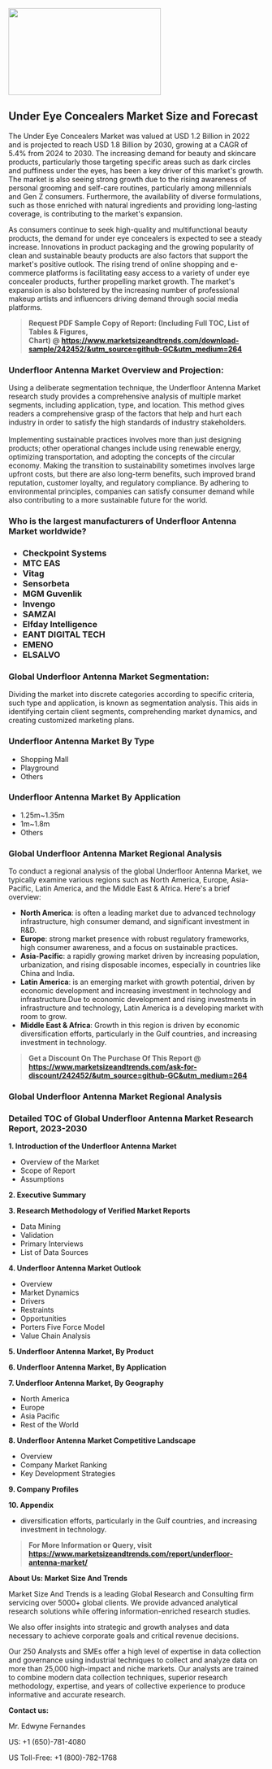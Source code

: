 <p><img class="alignnone size-medium wp-image-20088" src="https://ffe5etoiles.com/wp-content/uploads/2024/12/MST1-300x171.png" alt="" width="300" height="171" /></p><h2>Under Eye Concealers Market Size and Forecast</h2><p>The Under Eye Concealers Market was valued at USD 1.2 Billion in 2022 and is projected to reach USD 1.8 Billion by 2030, growing at a CAGR of 5.4% from 2024 to 2030. The increasing demand for beauty and skincare products, particularly those targeting specific areas such as dark circles and puffiness under the eyes, has been a key driver of this market's growth. The market is also seeing strong growth due to the rising awareness of personal grooming and self-care routines, particularly among millennials and Gen Z consumers. Furthermore, the availability of diverse formulations, such as those enriched with natural ingredients and providing long-lasting coverage, is contributing to the market's expansion.</p><p>As consumers continue to seek high-quality and multifunctional beauty products, the demand for under eye concealers is expected to see a steady increase. Innovations in product packaging and the growing popularity of clean and sustainable beauty products are also factors that support the market's positive outlook. The rising trend of online shopping and e-commerce platforms is facilitating easy access to a variety of under eye concealer products, further propelling market growth. The market's expansion is also bolstered by the increasing number of professional makeup artists and influencers driving demand through social media platforms.</p></p><blockquote id="" class=""><strong>Request PDF Sample Copy of Report: (Including Full TOC, List of Tables &amp; Figures, Chart)&nbsp;@&nbsp;<strong><a href="https://www.marketsizeandtrends.com/download-sample/242452/&utm_source=github-GC&utm_medium=264" target="_blank">https://www.marketsizeandtrends.com/download-sample/242452/&utm_source=github-GC&utm_medium=264</a></strong></strong></blockquote><h3 id="" class="">Underfloor Antenna Market&nbsp;Overview and Projection:</h3><p id="" class="">Using a deliberate segmentation technique, the Underfloor Antenna Market research study provides a comprehensive analysis of multiple market segments, including application, type, and location. This method gives readers a comprehensive grasp of the factors that help and hurt each industry in order to satisfy the high standards of industry stakeholders. <br /> <br />Implementing sustainable practices involves more than just designing products; other operational changes include using renewable energy, optimizing transportation, and adopting the concepts of the circular economy. Making the transition to sustainability sometimes involves large upfront costs, but there are also long-term benefits, such improved brand reputation, customer loyalty, and regulatory compliance. By adhering to environmental principles, companies can satisfy consumer demand while also contributing to a more sustainable future for the world.</p><h3 id="" class="">Who is the largest manufacturers of&nbsp;Underfloor Antenna Market worldwide?</h3><h3 class=""><p><ul><li>Checkpoint Systems </li><li> MTC EAS </li><li> Vitag </li><li> Sensorbeta </li><li> MGM Guvenlik </li><li> Invengo </li><li> SAMZAI </li><li> Elfday Intelligence </li><li> EANT DIGITAL TECH </li><li> EMENO </li><li> ELSALVO</li></ul></p></h3><h3 id="" class="">Global&nbsp;Underfloor Antenna Market Segmentation:</h3><p id="" class="">Dividing the market into discrete categories according to specific criteria, such type and application, is known as segmentation analysis. This aids in identifying certain client segments, comprehending market dynamics, and creating customized marketing plans.</p><h3 id="" class="">Underfloor Antenna Market&nbsp;By Type</h3><p><p><ul><li>Shopping Mall</li><li> Playground</li><li> Others</p></li></ul></p></p><h3 id="" class="">Underfloor Antenna Market&nbsp;By Application</h3><p class=""><p><ul><li>1.25m~1.35m</li><li> 1m~1.8m</li><li> Others</li></ul></p></p><h3 id="" class="">Global Underfloor Antenna Market Regional Analysis</h3><p id="" class="">To conduct a regional analysis of the global Underfloor Antenna Market, we typically examine various regions such as North America, Europe, Asia-Pacific, Latin America, and the Middle East &amp; Africa. Here's a brief overview:</p><ul><li><strong>North America</strong>: is often a leading market due to advanced technology infrastructure, high consumer demand, and significant investment in R&amp;D.</li><li><strong>Europe</strong>: strong market presence with robust regulatory frameworks, high consumer awareness, and a focus on sustainable practices.</li><li><strong>Asia-Pacific</strong>: a rapidly growing market driven by increasing population, urbanization, and rising disposable incomes, especially in countries like China and India.</li><li><strong>Latin America</strong>: is an emerging market with growth potential, driven by economic development and increasing investment in technology and infrastructure.Due to economic development and rising investments in infrastructure and technology, Latin America is a developing market with room to grow.</li><li><strong>Middle East &amp; Africa</strong>: Growth in this region is driven by economic diversification efforts, particularly in the Gulf countries, and increasing investment in technology.</li></ul><blockquote id="" class=""><strong>Get a Discount On The Purchase Of This Report @ <strong><a href="https://www.marketsizeandtrends.com/ask-for-discount/242452/&utm_source=github-GC&utm_medium=264" target="_blank">https://www.marketsizeandtrends.com/ask-for-discount/242452/&utm_source=github-GC&utm_medium=264</a></strong></strong></blockquote><h3 id="" class="">Global Underfloor Antenna Market Regional Analysis</h3><h3 id="" class="">Detailed TOC of Global Underfloor Antenna Market Research Report, 2023-2030</h3><p id="" class=""><strong>1. Introduction of the Underfloor Antenna Market</strong></p><ul><li>Overview of the Market</li><li>Scope of Report</li><li>Assumptions</li></ul><p id="" class=""><strong>2. Executive Summary</strong></p><p id="" class=""><strong>3. Research Methodology of Verified Market Reports</strong></p><ul><li>Data Mining</li><li>Validation</li><li>Primary Interviews</li><li>List of Data Sources</li></ul><p id="" class=""><strong>4. Underfloor Antenna Market Outlook</strong></p><ul><li>Overview</li><li>Market Dynamics</li><li>Drivers</li><li>Restraints</li><li>Opportunities</li><li>Porters Five Force Model</li><li>Value Chain Analysis</li></ul><p id="" class=""><strong>5. Underfloor Antenna Market, By Product</strong></p><p id="" class=""><strong>6. Underfloor Antenna Market, By Application</strong></p><p id="" class=""><strong>7. Underfloor Antenna Market, By Geography</strong></p><ul><li>North America</li><li>Europe</li><li>Asia Pacific</li><li>Rest of the World</li></ul><p id="" class=""><strong>8. Underfloor Antenna Market Competitive Landscape</strong></p><ul><li>Overview</li><li>Company Market Ranking</li><li>Key Development Strategies</li></ul><p id="" class=""><strong>9. Company Profiles</strong></p><p id="" class=""><strong>10. Appendix</strong></p><ul><li>diversification efforts, particularly in the Gulf countries, and increasing investment in technology.</li></ul><blockquote id="" class=""><strong>For More Information or Query, visit <strong><strong><a href="https://www.marketsizeandtrends.com/report/underfloor-antenna-market/" target="_blank">https://www.marketsizeandtrends.com/report/underfloor-antenna-market/</a></strong></strong></strong></blockquote><p id="" class=""><strong>About Us: Market Size And Trends</strong></p><p id="" class="">Market Size And Trends is a leading Global Research and Consulting firm servicing over 5000+ global clients. We provide advanced analytical research solutions while offering information-enriched research studies.</p><p id="" class="">We also offer insights into strategic and growth analyses and data necessary to achieve corporate goals and critical revenue decisions.</p><p id="" class="">Our 250 Analysts and SMEs offer a high level of expertise in data collection and governance using industrial techniques to collect and analyze data on more than 25,000 high-impact and niche markets. Our analysts are trained to combine modern data collection techniques, superior research methodology, expertise, and years of collective experience to produce informative and accurate research.</p><p id="" class=""><strong>Contact us:</strong></p><p id="" class="">Mr. Edwyne Fernandes</p><p id="" class="">US: +1 (650)-781-4080</p><p id="" class="">US Toll-Free: +1 (800)-782-1768</p>
